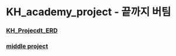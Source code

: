 # KH_academy_project - 끝까지 버팀

### [KH_Projecdt_ERD](./KH_Project_erd/KH_Project.png)

### [middle project](https://github.com/KHTeamProject/KH_academy_project/tree/main/middle_project)
